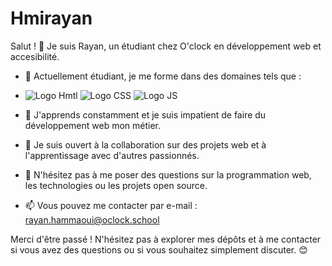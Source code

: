 # Hmirayan

Salut ! 👋 Je suis Rayan, un étudiant chez O'clock en développement web et accesibilité.

- 🔭 Actuellement étudiant, je me forme dans des domaines tels que :
  
- ![Logo Hmtl](\presentation_github\iconehtml.png) ![Logo CSS](\presentation_github\iconecss.png) ![Logo JS](\presentation_github\iconejs.png)
  
- 🌱 J'apprends constamment et je suis impatient de faire du développement web mon métier.
- 🤝 Je suis ouvert à la collaboration sur des projets web et à l'apprentissage avec d'autres passionnés.
- 💬 N'hésitez pas à me poser des questions sur la programmation web, les technologies ou les projets open source.
- 📫 Vous pouvez me contacter par e-mail : rayan.hammaoui@oclock.school

Merci d'être passé ! N'hésitez pas à explorer mes dépôts et à me contacter si vous avez des questions ou si vous souhaitez simplement discuter. 😊